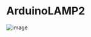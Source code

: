 # ArduinoLAMP2
![image](https://user-images.githubusercontent.com/122833076/232244921-8018592c-ba7e-4be2-99da-aa8c6f08842a.png)
